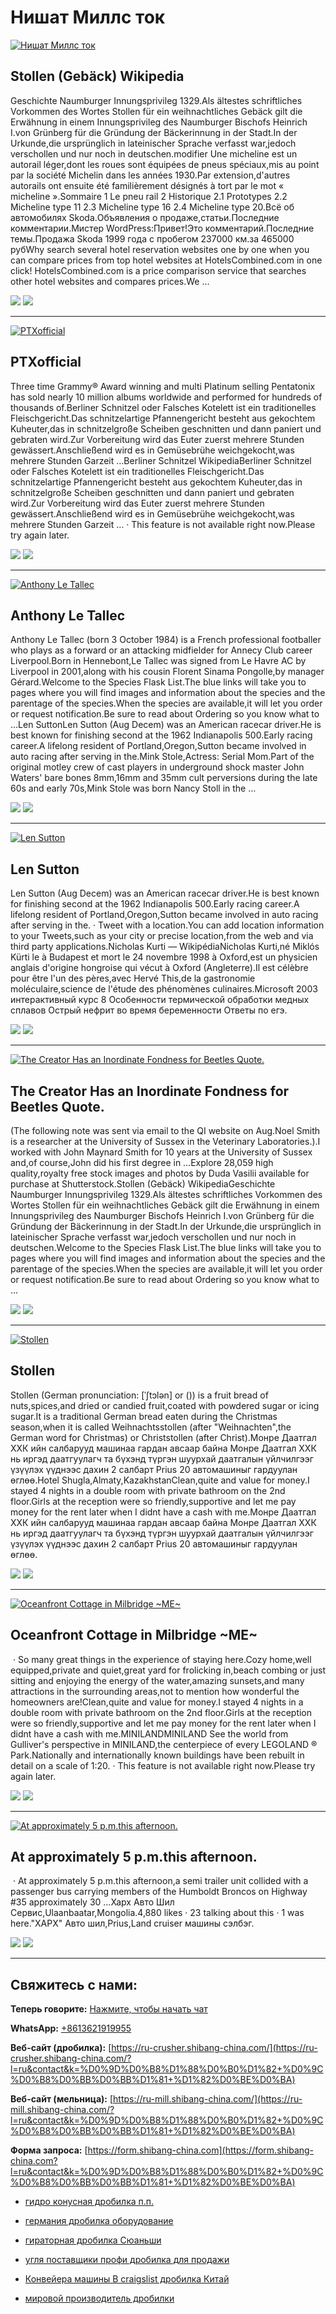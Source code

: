 # Нишат Миллс ток

<a href="https://swt.shibang-china.com/?l=ru&img&k=%D0%9D%D0%B8%D1%88%D0%B0%D1%82+%D0%9C%D0%B8%D0%BB%D0%BB%D1%81+%D1%82%D0%BE%D0%BA" target="_blank">![Нишат Миллс ток](http://static.shibang-china.com/all-800x300/601.jpg)</a>

## Stollen (Geb&#228;ck) Wikipedia
Geschichte Naumburger Innungsprivileg 1329.Als &#228;ltestes schriftliches Vorkommen des Wortes Stollen f&#252;r ein weihnachtliches Geb&#228;ck gilt die Erw&#228;hnung in einem Innungsprivileg des Naumburger Bischofs Heinrich I.von Gr&#252;nberg f&#252;r die Gr&#252;ndung der B&#228;ckerinnung in der Stadt.In der Urkunde,die urspr&#252;nglich in lateinischer Sprache verfasst war,jedoch verschollen und nur noch in deutschen.modifier Une micheline est un autorail l&#233;ger,dont les roues sont &#233;quip&#233;es de pneus sp&#233;ciaux,mis au point par la soci&#233;t&#233; Michelin dans les ann&#233;es 1930.Par extension,d'autres autorails ont ensuite &#233;t&#233; famili&#232;rement d&#233;sign&#233;s &#224; tort par le mot &#171; micheline &#187;.Sommaire 1 Le pneu rail 2 Historique 2.1 Prototypes 2.2 Micheline type 11 2.3 Micheline type 16 2.4 Micheline type 20.Всё об автомобилях Skoda.Объявления о продаже,статьи.Последние комментарии.Мистер WordPress:Привет!Это комментарий.Последние темы.Продажа Skoda 1999 года с пробегом 237000 км.за 465000 рубWhy search several hotel reservation websites one by one when you can compare prices from top hotel websites at HotelsCombined.com in one click! HotelsCombined.com is a price comparison service that searches other hotel websites and compares prices.We …


<a href="https://whatsapp.shibangsoft.com/WhatsApp.php" target="_blank" title="WhatsApp">![](http://static.shibang-china.com/icon/whatsapp.png)</a> <a href="https://swt.shibang-china.com/?l=ru&icon&k=%D0%9D%D0%B8%D1%88%D0%B0%D1%82+%D0%9C%D0%B8%D0%BB%D0%BB%D1%81+%D1%82%D0%BE%D0%BA" target="_blank">![](http://static.shibang-china.com/icon/chat-ru.png)</a>

---

<a href="https://swt.shibang-china.com/?l=ru&img&k=%D0%9D%D0%B8%D1%88%D0%B0%D1%82+%D0%9C%D0%B8%D0%BB%D0%BB%D1%81+%D1%82%D0%BE%D0%BA" target="_blank">![PTXofficial](http://static.shibang-china.com/all-800x300/1445.jpg)</a>

## PTXofficial
Three time Grammy&#174; Award winning and multi Platinum selling Pentatonix has sold nearly 10 million albums worldwide and performed for hundreds of thousands of.Berliner Schnitzel oder Falsches Kotelett ist ein traditionelles Fleischgericht.Das schnitzelartige Pfannengericht besteht aus gekochtem Kuheuter,das in schnitzelgro&#223;e Scheiben geschnitten und dann paniert und gebraten wird.Zur Vorbereitung wird das Euter zuerst mehrere Stunden gew&#228;ssert.Anschlie&#223;end wird es in Gem&#252;sebr&#252;he weichgekocht,was mehrere Stunden Garzeit …Berliner Schnitzel WikipediaBerliner Schnitzel oder Falsches Kotelett ist ein traditionelles Fleischgericht.Das schnitzelartige Pfannengericht besteht aus gekochtem Kuheuter,das in schnitzelgro&#223;e Scheiben geschnitten und dann paniert und gebraten wird.Zur Vorbereitung wird das Euter zuerst mehrere Stunden gew&#228;ssert.Anschlie&#223;end wird es in Gem&#252;sebr&#252;he weichgekocht,was mehrere Stunden Garzeit …&nbsp;&#0183;&#32;This feature is not available right now.Please try again later.


<a href="https://whatsapp.shibangsoft.com/WhatsApp.php" target="_blank" title="WhatsApp">![](http://static.shibang-china.com/icon/whatsapp.png)</a> <a href="https://swt.shibang-china.com/?l=ru&icon&k=%D0%9D%D0%B8%D1%88%D0%B0%D1%82+%D0%9C%D0%B8%D0%BB%D0%BB%D1%81+%D1%82%D0%BE%D0%BA" target="_blank">![](http://static.shibang-china.com/icon/chat-ru.png)</a>

---

<a href="https://swt.shibang-china.com/?l=ru&img&k=%D0%9D%D0%B8%D1%88%D0%B0%D1%82+%D0%9C%D0%B8%D0%BB%D0%BB%D1%81+%D1%82%D0%BE%D0%BA" target="_blank">![Anthony Le Tallec](http://static.shibang-china.com/all-800x300/539.jpg)</a>

## Anthony Le Tallec
Anthony Le Tallec (born 3 October 1984) is a French professional footballer who plays as a forward or an attacking midfielder for Annecy Club career Liverpool.Born in Hennebont,Le Tallec was signed from Le Havre AC by Liverpool in 2001,along with his cousin Florent Sinama Pongolle,by manager G&#233;rard.Welcome to the Species Flask List.The blue links will take you to pages where you will find images and information about the species and the parentage of the species.When the species are available,it will let you order or request notification.Be sure to read about Ordering so you know what to …Len SuttonLen Sutton (Aug Decem) was an American racecar driver.He is best known for finishing second at the 1962 Indianapolis 500.Early racing career.A lifelong resident of Portland,Oregon,Sutton became involved in auto racing after serving in the.Mink Stole,Actress: Serial Mom.Part of the original motley crew of cast players in underground shock master John Waters' bare bones 8mm,16mm and 35mm cult perversions during the late 60s and early 70s,Mink Stole was born Nancy Stoll in the …


<a href="https://whatsapp.shibangsoft.com/WhatsApp.php" target="_blank" title="WhatsApp">![](http://static.shibang-china.com/icon/whatsapp.png)</a> <a href="https://swt.shibang-china.com/?l=ru&icon&k=%D0%9D%D0%B8%D1%88%D0%B0%D1%82+%D0%9C%D0%B8%D0%BB%D0%BB%D1%81+%D1%82%D0%BE%D0%BA" target="_blank">![](http://static.shibang-china.com/icon/chat-ru.png)</a>

---

<a href="https://swt.shibang-china.com/?l=ru&img&k=%D0%9D%D0%B8%D1%88%D0%B0%D1%82+%D0%9C%D0%B8%D0%BB%D0%BB%D1%81+%D1%82%D0%BE%D0%BA" target="_blank">![Len Sutton](http://static.shibang-china.com/all-800x300/372.jpg)</a>

## Len Sutton
Len Sutton (Aug Decem) was an American racecar driver.He is best known for finishing second at the 1962 Indianapolis 500.Early racing career.A lifelong resident of Portland,Oregon,Sutton became involved in auto racing after serving in the.&nbsp;&#0183;&#32;Tweet with a location.You can add location information to your Tweets,such as your city or precise location,from the web and via third party applications.Nicholas Kurti — Wikip&#233;diaNicholas Kurti,n&#233; Mikl&#243;s K&#252;rti le &#224; Budapest et mort le 24 novembre 1998 &#224; Oxford,est un physicien anglais d'origine hongroise qui v&#233;cut &#224; Oxford (Angleterre).Il est c&#233;l&#232;bre pour &#234;tre l'un des p&#232;res,avec Herv&#233; This,de la gastronomie mol&#233;culaire,science de l'&#233;tude des ph&#233;nom&#232;nes culinaires.Microsoft 2003 интерактивный курс 8 Особенности термической обработки медных сплавов Острый нефрит во время беременности Ответы по егэ.


<a href="https://whatsapp.shibangsoft.com/WhatsApp.php" target="_blank" title="WhatsApp">![](http://static.shibang-china.com/icon/whatsapp.png)</a> <a href="https://swt.shibang-china.com/?l=ru&icon&k=%D0%9D%D0%B8%D1%88%D0%B0%D1%82+%D0%9C%D0%B8%D0%BB%D0%BB%D1%81+%D1%82%D0%BE%D0%BA" target="_blank">![](http://static.shibang-china.com/icon/chat-ru.png)</a>

---

<a href="https://swt.shibang-china.com/?l=ru&img&k=%D0%9D%D0%B8%D1%88%D0%B0%D1%82+%D0%9C%D0%B8%D0%BB%D0%BB%D1%81+%D1%82%D0%BE%D0%BA" target="_blank">![The Creator Has an Inordinate Fondness for Beetles Quote.](http://static.shibang-china.com/all-800x300/1165.jpg)</a>

## The Creator Has an Inordinate Fondness for Beetles Quote.
(The following note was sent via email to the QI website on Aug.Noel Smith is a researcher at the University of Sussex in the Veterinary Laboratories.).I worked with John Maynard Smith for 10 years at the University of Sussex and,of course,John did his first degree in …Explore 28,059 high quality,royalty free stock images and photos by Duda Vasilii available for purchase at Shutterstock.Stollen (Geb&#228;ck) WikipediaGeschichte Naumburger Innungsprivileg 1329.Als &#228;ltestes schriftliches Vorkommen des Wortes Stollen f&#252;r ein weihnachtliches Geb&#228;ck gilt die Erw&#228;hnung in einem Innungsprivileg des Naumburger Bischofs Heinrich I.von Gr&#252;nberg f&#252;r die Gr&#252;ndung der B&#228;ckerinnung in der Stadt.In der Urkunde,die urspr&#252;nglich in lateinischer Sprache verfasst war,jedoch verschollen und nur noch in deutschen.Welcome to the Species Flask List.The blue links will take you to pages where you will find images and information about the species and the parentage of the species.When the species are available,it will let you order or request notification.Be sure to read about Ordering so you know what to …


<a href="https://whatsapp.shibangsoft.com/WhatsApp.php" target="_blank" title="WhatsApp">![](http://static.shibang-china.com/icon/whatsapp.png)</a> <a href="https://swt.shibang-china.com/?l=ru&icon&k=%D0%9D%D0%B8%D1%88%D0%B0%D1%82+%D0%9C%D0%B8%D0%BB%D0%BB%D1%81+%D1%82%D0%BE%D0%BA" target="_blank">![](http://static.shibang-china.com/icon/chat-ru.png)</a>

---

<a href="https://swt.shibang-china.com/?l=ru&img&k=%D0%9D%D0%B8%D1%88%D0%B0%D1%82+%D0%9C%D0%B8%D0%BB%D0%BB%D1%81+%D1%82%D0%BE%D0%BA" target="_blank">![Stollen](http://static.shibang-china.com/all-800x300/310.jpg)</a>

## Stollen
Stollen (German pronunciation: [ˈʃtɔlən] or ()) is a fruit bread of nuts,spices,and dried or candied fruit,coated with powdered sugar or icing sugar.It is a traditional German bread eaten during the Christmas season,when it is called Weihnachtsstollen (after &quot;Weihnachten&quot;,the German word for Christmas) or Christstollen (after Christ).Монре Даатгал ХХК ийн салбарууд машинаа гардан авсаар байна Монре Даатгал ХХК нь иргэд даатгуулагч та бүхэнд түргэн шуурхай даатгалын үйлчилгээг үзүүлэх үүднээс дахин 2 салбарт Prius 20 автомашиныг гардуулан өглөө.Hotel Shugla,Almaty,KazakhstanClean,quite and value for money.I stayed 4 nights in a double room with private bathroom on the 2nd floor.Girls at the reception were so friendly,supportive and let me pay money for the rent later when I didnt have a cash with me.Монре Даатгал ХХК ийн салбарууд машинаа гардан авсаар байна Монре Даатгал ХХК нь иргэд даатгуулагч та бүхэнд түргэн шуурхай даатгалын үйлчилгээг үзүүлэх үүднээс дахин 2 салбарт Prius 20 автомашиныг гардуулан өглөө.


<a href="https://whatsapp.shibangsoft.com/WhatsApp.php" target="_blank" title="WhatsApp">![](http://static.shibang-china.com/icon/whatsapp.png)</a> <a href="https://swt.shibang-china.com/?l=ru&icon&k=%D0%9D%D0%B8%D1%88%D0%B0%D1%82+%D0%9C%D0%B8%D0%BB%D0%BB%D1%81+%D1%82%D0%BE%D0%BA" target="_blank">![](http://static.shibang-china.com/icon/chat-ru.png)</a>

---

<a href="https://swt.shibang-china.com/?l=ru&img&k=%D0%9D%D0%B8%D1%88%D0%B0%D1%82+%D0%9C%D0%B8%D0%BB%D0%BB%D1%81+%D1%82%D0%BE%D0%BA" target="_blank">![Oceanfront Cottage in Milbridge ~ME~](http://static.shibang-china.com/all-800x300/809.jpg)</a>

## Oceanfront Cottage in Milbridge ~ME~
&nbsp;&#0183;&#32;So many great things in the experience of staying here.Cozy home,well equipped,private and quiet,great yard for frolicking in,beach combing or just sitting and enjoying the energy of the water,amazing sunsets,and many attractions in the surrounding areas,not to mention how wonderful the homeowners are!Clean,quite and value for money.I stayed 4 nights in a double room with private bathroom on the 2nd floor.Girls at the reception were so friendly,supportive and let me pay money for the rent later when I didnt have a cash with me.MINILANDMINILAND See the world from Gulliver's perspective in MINILAND,the centerpiece of every LEGOLAND &#174; Park.Nationally and internationally known buildings have been rebuilt in detail on a scale of 1:20.&nbsp;&#0183;&#32;This feature is not available right now.Please try again later.


<a href="https://whatsapp.shibangsoft.com/WhatsApp.php" target="_blank" title="WhatsApp">![](http://static.shibang-china.com/icon/whatsapp.png)</a> <a href="https://swt.shibang-china.com/?l=ru&icon&k=%D0%9D%D0%B8%D1%88%D0%B0%D1%82+%D0%9C%D0%B8%D0%BB%D0%BB%D1%81+%D1%82%D0%BE%D0%BA" target="_blank">![](http://static.shibang-china.com/icon/chat-ru.png)</a>

---

<a href="https://swt.shibang-china.com/?l=ru&img&k=%D0%9D%D0%B8%D1%88%D0%B0%D1%82+%D0%9C%D0%B8%D0%BB%D0%BB%D1%81+%D1%82%D0%BE%D0%BA" target="_blank">![At approximately 5 p.m.this afternoon.](http://static.shibang-china.com/all-800x300/926.jpg)</a>

## At approximately 5 p.m.this afternoon.
&nbsp;&#0183;&#32;At approximately 5 p.m.this afternoon,a semi trailer unit collided with a passenger bus carrying members of the Humboldt Broncos on Highway #35 approximately 30 …Харх Авто Шил Сервис,Ulaanbaatar,Mongolia.4,880 likes &#183; 23 talking about this &#183; 1 was here.&quot;ХАРХ&quot; Авто шил,Prius,Land cruiser машины сэлбэг.

<a href="https://whatsapp.shibangsoft.com/WhatsApp.php" target="_blank" title="WhatsApp">![](http://static.shibang-china.com/icon/whatsapp.png)</a> <a href="https://swt.shibang-china.com/?l=ru&icon&k=%D0%9D%D0%B8%D1%88%D0%B0%D1%82+%D0%9C%D0%B8%D0%BB%D0%BB%D1%81+%D1%82%D0%BE%D0%BA" target="_blank">![](http://static.shibang-china.com/icon/chat-ru.png)</a>

---
## Свяжитесь с нами:

**Теперь говорите:** [Нажмите, чтобы начать чат](https://swt.shibang-china.com?l=ru&contact&k=%D0%9D%D0%B8%D1%88%D0%B0%D1%82+%D0%9C%D0%B8%D0%BB%D0%BB%D1%81+%D1%82%D0%BE%D0%BA)

**WhatsApp:**  [+8613621919955](https://whatsapp.shibangsoft.com/WhatsApp.php)

**Веб-сайт (дробилка):** [https://ru-crusher.shibang-china.com/](https://ru-crusher.shibang-china.com/?l=ru&contact&k=%D0%9D%D0%B8%D1%88%D0%B0%D1%82+%D0%9C%D0%B8%D0%BB%D0%BB%D1%81+%D1%82%D0%BE%D0%BA)

**Веб-сайт (мельница):** [https://ru-mill.shibang-china.com/](https://ru-mill.shibang-china.com/?l=ru&contact&k=%D0%9D%D0%B8%D1%88%D0%B0%D1%82+%D0%9C%D0%B8%D0%BB%D0%BB%D1%81+%D1%82%D0%BE%D0%BA)

**Форма запроса:** [https://form.shibang-china.com](https://form.shibang-china.com?l=ru&contact&k=%D0%9D%D0%B8%D1%88%D0%B0%D1%82+%D0%9C%D0%B8%D0%BB%D0%BB%D1%81+%D1%82%D0%BE%D0%BA)

* [гидро конусная дробилка п.п.](../112/%D0%B3%D0%B8%D0%B4%D1%80%D0%BE%20%D0%BA%D0%BE%D0%BD%D1%83%D1%81%D0%BD%D0%B0%D1%8F%20%D0%B4%D1%80%D0%BE%D0%B1%D0%B8%D0%BB%D0%BA%D0%B0%20%D0%BF.%D0%BF..md)

* [германия дробилка оборудование](../109/%D0%B3%D0%B5%D1%80%D0%BC%D0%B0%D0%BD%D0%B8%D1%8F%20%D0%B4%D1%80%D0%BE%D0%B1%D0%B8%D0%BB%D0%BA%D0%B0%20%D0%BE%D0%B1%D0%BE%D1%80%D1%83%D0%B4%D0%BE%D0%B2%D0%B0%D0%BD%D0%B8%D0%B5.md)

* [гираторная дробилка Сюаньши](../116/%D0%B3%D0%B8%D1%80%D0%B0%D1%82%D0%BE%D1%80%D0%BD%D0%B0%D1%8F%20%D0%B4%D1%80%D0%BE%D0%B1%D0%B8%D0%BB%D0%BA%D0%B0%20%D0%A1%D1%8E%D0%B0%D0%BD%D1%8C%D1%88%D0%B8.md)

* [угля поставщики профи дробилка для продажи](../109/%D1%83%D0%B3%D0%BB%D1%8F%20%D0%BF%D0%BE%D1%81%D1%82%D0%B0%D0%B2%D1%89%D0%B8%D0%BA%D0%B8%20%D0%BF%D1%80%D0%BE%D1%84%D0%B8%20%D0%B4%D1%80%D0%BE%D0%B1%D0%B8%D0%BB%D0%BA%D0%B0%20%D0%B4%D0%BB%D1%8F%20%D0%BF%D1%80%D0%BE%D0%B4%D0%B0%D0%B6%D0%B8.md)

* [Конвейера машины В craigslist дробилка Китай](../111/%D0%9A%D0%BE%D0%BD%D0%B2%D0%B5%D0%B9%D0%B5%D1%80%D0%B0%20%D0%BC%D0%B0%D1%88%D0%B8%D0%BD%D1%8B%20%D0%92%20craigslist%20%D0%B4%D1%80%D0%BE%D0%B1%D0%B8%D0%BB%D0%BA%D0%B0%20%D0%9A%D0%B8%D1%82%D0%B0%D0%B9.md)

* [мировой производитель дробилки](../108/%D0%BC%D0%B8%D1%80%D0%BE%D0%B2%D0%BE%D0%B9%20%D0%BF%D1%80%D0%BE%D0%B8%D0%B7%D0%B2%D0%BE%D0%B4%D0%B8%D1%82%D0%B5%D0%BB%D1%8C%20%D0%B4%D1%80%D0%BE%D0%B1%D0%B8%D0%BB%D0%BA%D0%B8.md)